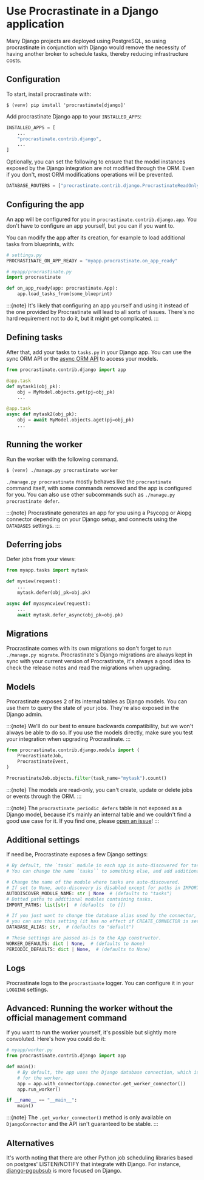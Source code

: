 # Use Procrastinate in a Django application

Many Django projects are deployed using PostgreSQL, so using procrastinate in
conjunction with Django would remove the necessity of having another broker to
schedule tasks, thereby reducing infrastructure costs.

## Configuration

To start, install procrastinate with:

```console
$ (venv) pip install 'procrastinate[django]'
```

Add procrastinate Django app to your `INSTALLED_APPS`:

```python
INSTALLED_APPS = [
    ...
    "procrastinate.contrib.django",
    ...
]
```
Optionally, you can set the following to ensure that the model instances exposed by
the Django integration are not modified through the ORM. Even if you don't,
most ORM modifications operations will be prevented.

```python
DATABASE_ROUTERS = ["procrastinate.contrib.django.ProcrastinateReadOnlyRouter", ...]
```

## Configuring the app

An app will be configured for you in `procrastinate.contrib.django.app`.
You don't have to configure an app yourself, but you can if you want to.

You can modify the app after its creation, for example to load additional tasks from
blueprints, with:

```python
# settings.py
PROCRASTINATE_ON_APP_READY = "myapp.procrastinate.on_app_ready"
```
```python
# myapp/procrastinate.py
import procrastinate

def on_app_ready(app: procrastinate.App):
    app.load_tasks_from(some_blueprint)
```


:::{note}
It's likely that configuring an app yourself and using it instead of the
one provided by Procrastinate will lead to all sorts of issues.
There's no hard requirement not to do it, but it might get complicated.
:::

## Defining tasks

After that, add your tasks to `tasks.py` in your Django app.
You can use the sync ORM API or the [async ORM API] to access your models.

```python
from procrastinate.contrib.django import app

@app.task
def mytask1(obj_pk):
    obj = MyModel.objects.get(pj=obj_pk)
    ...

@app.task
async def mytask2(obj_pk):
    obj = await MyModel.objects.aget(pj=obj_pk)
    ...
```

## Running the worker

Run the worker with the following command.
```console
$ (venv) ./manage.py procrastinate worker
```

`./manage.py procrastinate` mostly behaves like the `procrastinate` command
itself, with some commands removed and the app is configured for you.
You can also use other subcommands such as `./manage.py procrastinate defer`.

:::{note}
Procrastinate generates an app for you using a Psycopg or Aiopg connector
depending on your Django setup, and connects using the `DATABASES` settings.
:::

## Deferring jobs

Defer jobs from your views:
```python
from myapp.tasks import mytask

def myview(request):
    ...
    mytask.defer(obj_pk=obj.pk)

async def myasyncview(request):
    ...
    await mytask.defer_async(obj_pk=obj.pk)
```

## Migrations

Procrastinate comes with its own migrations so don't forget to run
`./manage.py migrate`. Procrastinate's Django migrations are always kept
in sync with your current version of Procrastinate, it's always a good idea
to check the release notes and read the migrations when upgrading.

## Models

Procrastinate exposes 2 of its internal tables as Django models. You can use
them to query the state of your jobs. They're also exposed in the Django admin.

:::{note}
We'll do our best to ensure backwards compatibility, but we won't always be
able to do so. If you use the models directly, make sure you test your
integration when upgrading Procrastinate.
:::

```python
from procrastinate.contrib.django.models import (
    ProcrastinateJob,
    ProcrastinateEvent,
)

ProcrastinateJob.objects.filter(task_name="mytask").count()
```

:::{note}
The models are read-only, you can't create, update or delete jobs or events
through the ORM.
:::

:::{note}
The `procrastinate_periodic_defers` table is not exposed as a Django model,
because it's mainly an internal table and we couldn't find a good use case
for it. If you find one, please [open an issue]!
:::

## Additional settings

If need be, Procrastinate exposes a few Django settings:

```python
# By default, the `tasks` module in each app is auto-discovered for tasks.
# You can change the name `tasks`` to something else, and add additional paths.

# Change the name of the module where tasks are auto-discovered.
# If set to None, auto-discovery is disabled except for paths in IMPORT_PATHS.
AUTODISCOVER_MODULE_NAME: str | None  # (defaults to "tasks")
# Dotted paths to additional modules containing tasks.
IMPORT_PATHS: list[str]  # (defaults  to [])

# If you just want to change the database alias used by the connector,
# you can use this setting (it has no effect if CREATE_CONNECTOR is set)
DATABASE_ALIAS: str,  # (defaults to "default")

# These settings are passed as-is to the App constructor.
WORKER_DEFAULTS: dict | None,  # (defaults to None)
PERIODIC_DEFAULTS: dict | None,  # (defaults to None)
```

## Logs

Procrastinate logs to the `procrastinate` logger. You can configure it
in your `LOGGING` settings.

## Advanced: Running the worker without the official management command
If you want to run the worker yourself, it's possible but slightly more convoluted.
Here's how you could do it:
```python
# myapp/worker.py
from procrastinate.contrib.django import app

def main():
    # By default, the app uses the Django database connection, which is unsuitable
    # for the worker.
    app = app.with_connector(app.connector.get_worker_connector())
    app.run_worker()

if __name__ == "__main__":
    main()
```
:::{note}
The ``.get_worker_connector()`` method is only available on `DjangoConnector`
and the API isn't guaranteed to be stable.
:::

## Alternatives

It's worth noting that there are other Python job scheduling libraries based on
postgres' LISTEN/NOTIFY that integrate with Django. For instance,
[django-pgpubsub] is more focused on Django.

[django-pgpubsub]: https://readthedocs.org/projects/django-pgpubsub/
[async orm api]: https://docs.djangoproject.com/en/4.2/topics/async/#queries-the-orm
[contribute]: https://github.com/procrastinate-org/procrastinate/blob/main/CONTRIBUTING.md
[pending issues]: https://github.com/procrastinate-org/procrastinate/issues?q=is%3Aissue+is%3Aopen+django
[open an issue]: https://github.com/procrastinate-org/procrastinate/issues
[this talk at djangocon 2019]: https://www.youtube.com/watch?v=_DIlE-yc9ZQ
